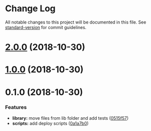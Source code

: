 # Change Log

All notable changes to this project will be documented in this file. See [standard-version](https://github.com/conventional-changelog/standard-version) for commit guidelines.

<a name="2.0.0"></a>
# [2.0.0](https://github.com/Ismaestro/ngx-scroll-to-first-invalid/compare/v1.0.0...v2.0.0) (2018-10-30)



<a name="1.0.0"></a>
# [1.0.0](https://github.com/Ismaestro/ngx-scroll-to-first-invalid/compare/v0.1.0...v1.0.0) (2018-10-30)



<a name="0.1.0"></a>
# 0.1.0 (2018-10-30)


### Features

* **library:** move files from lib folder and add tests ([0515f57](https://github.com/Ismaestro/ngx-scroll-to-first-invalid/commit/0515f57))
* **scripts:** add deploy scripts ([0a1a7b0](https://github.com/Ismaestro/ngx-scroll-to-first-invalid/commit/0a1a7b0))
